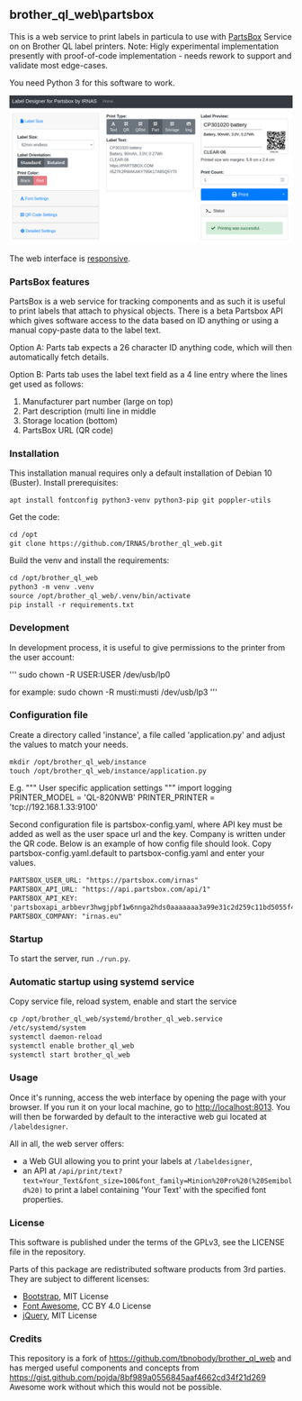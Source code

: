 ## brother\_ql\_web\partsbox

This is a web service to print labels in particula to use with [PartsBox](http://partsbox.com) Service on on Brother QL label printers. Note: Higly experimental implementation presently with proof-of-code implementation - needs rework to support and validate most edge-cases.

You need Python 3 for this software to work.

![Screenshot](./screenshots/Label-Designer_Desktop.png)

The web interface is [responsive](https://en.wikipedia.org/wiki/Responsive_web_design).

### PartsBox features
PartsBox is a web service for tracking components and as such it is useful to print labels that attach to physical objects. There is a beta Partsbox API which gives software access to the data based on ID anything or using a manual copy-paste data to the label text.

Option A: Parts tab expects a 26 character ID anything code, which will then automatically fetch details.

Option B: Parts tab uses the label text field as a 4 line entry where the lines get used as follows:
1. Manufacturer part number (large on top)
1. Part description (multi line in middle
1. Storage location (bottom)
1. PartsBox URL (QR code)

### Installation

This installation manual requires only a default installation of Debian 10 (Buster).
Install prerequisites:

    apt install fontconfig python3-venv python3-pip git poppler-utils

Get the code:

    cd /opt
    git clone https://github.com/IRNAS/brother_ql_web.git

Build the venv and install the requirements:

    cd /opt/brother_ql_web
    python3 -m venv .venv
    source /opt/brother_ql_web/.venv/bin/activate
    pip install -r requirements.txt

### Development
In development process, it is useful to give permissions to the printer from the user account:

'''
sudo chown -R USER:USER /dev/usb/lp0

for example:
sudo chown -R musti:musti /dev/usb/lp3 
'''

### Configuration file

Create a directory called 'instance', a file called 'application.py' and adjust the values to match your needs.

    mkdir /opt/brother_ql_web/instance
    touch /opt/brother_ql_web/instance/application.py

E.g.
    """
    User specific application settings
    """
    import logging
    PRINTER_MODEL = 'QL-820NWB'
    PRINTER_PRINTER = 'tcp://192.168.1.33:9100'

Second configuration file is partsbox-config.yaml, where API key must be added as well as the user space url and the key. Company is written under the QR code. Below is an example of how config file should look. Copy partsbox-config.yaml.default to partsbox-config.yaml and enter your values.

    PARTSBOX_USER_URL: "https://partsbox.com/irnas"
    PARTSBOX_API_URL: "https://api.partsbox.com/api/1"
    PARTSBOX_API_KEY: 'partsboxapi_arbbevr3hwgjpbf1w6nnga2hds0aaaaaaa3a99e31c2d259c11bd5055f4aaaaaa'
    PARTSBOX_COMPANY: "irnas.eu"

### Startup

To start the server, run `./run.py`.

### Automatic startup using systemd service

Copy service file, reload system, enable and start the service

    cp /opt/brother_ql_web/systemd/brother_ql_web.service /etc/systemd/system
    systemctl daemon-reload
    systemctl enable brother_ql_web
    systemctl start brother_ql_web

### Usage

Once it's running, access the web interface by opening the page with your browser.
If you run it on your local machine, go to <http://localhost:8013>.
You will then be forwarded by default to the interactive web gui located at `/labeldesigner`.

All in all, the web server offers:

* a Web GUI allowing you to print your labels at `/labeldesigner`,
* an API at `/api/print/text?text=Your_Text&font_size=100&font_family=Minion%20Pro%20(%20Semibold%20)`
  to print a label containing 'Your Text' with the specified font properties.

### License

This software is published under the terms of the GPLv3, see the LICENSE file in the repository.

Parts of this package are redistributed software products from 3rd parties. They are subject to different licenses:

* [Bootstrap](https://github.com/twbs/bootstrap), MIT License
* [Font Awesome](https://github.com/FortAwesome/Font-Awesome), CC BY 4.0 License
* [jQuery](https://github.com/jquery/jquery), MIT License

### Credits
This repository is a fork of https://github.com/tbnobody/brother_ql_web and has merged useful components and concepts from https://gist.github.com/pojda/8bf989a0556845aaf4662cd34f21d269  Awesome work without which this would not be possible.
